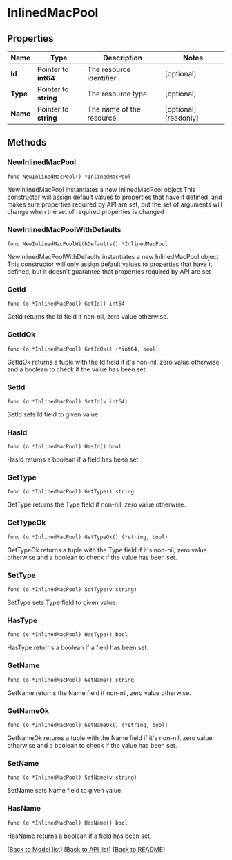 # InlinedMacPool

## Properties

Name | Type | Description | Notes
------------ | ------------- | ------------- | -------------
**Id** | Pointer to **int64** | The resource identifier. | [optional] 
**Type** | Pointer to **string** | The resource type. | [optional] 
**Name** | Pointer to **string** | The name of the resource. | [optional] [readonly] 

## Methods

### NewInlinedMacPool

`func NewInlinedMacPool() *InlinedMacPool`

NewInlinedMacPool instantiates a new InlinedMacPool object
This constructor will assign default values to properties that have it defined,
and makes sure properties required by API are set, but the set of arguments
will change when the set of required properties is changed

### NewInlinedMacPoolWithDefaults

`func NewInlinedMacPoolWithDefaults() *InlinedMacPool`

NewInlinedMacPoolWithDefaults instantiates a new InlinedMacPool object
This constructor will only assign default values to properties that have it defined,
but it doesn't guarantee that properties required by API are set

### GetId

`func (o *InlinedMacPool) GetId() int64`

GetId returns the Id field if non-nil, zero value otherwise.

### GetIdOk

`func (o *InlinedMacPool) GetIdOk() (*int64, bool)`

GetIdOk returns a tuple with the Id field if it's non-nil, zero value otherwise
and a boolean to check if the value has been set.

### SetId

`func (o *InlinedMacPool) SetId(v int64)`

SetId sets Id field to given value.

### HasId

`func (o *InlinedMacPool) HasId() bool`

HasId returns a boolean if a field has been set.

### GetType

`func (o *InlinedMacPool) GetType() string`

GetType returns the Type field if non-nil, zero value otherwise.

### GetTypeOk

`func (o *InlinedMacPool) GetTypeOk() (*string, bool)`

GetTypeOk returns a tuple with the Type field if it's non-nil, zero value otherwise
and a boolean to check if the value has been set.

### SetType

`func (o *InlinedMacPool) SetType(v string)`

SetType sets Type field to given value.

### HasType

`func (o *InlinedMacPool) HasType() bool`

HasType returns a boolean if a field has been set.

### GetName

`func (o *InlinedMacPool) GetName() string`

GetName returns the Name field if non-nil, zero value otherwise.

### GetNameOk

`func (o *InlinedMacPool) GetNameOk() (*string, bool)`

GetNameOk returns a tuple with the Name field if it's non-nil, zero value otherwise
and a boolean to check if the value has been set.

### SetName

`func (o *InlinedMacPool) SetName(v string)`

SetName sets Name field to given value.

### HasName

`func (o *InlinedMacPool) HasName() bool`

HasName returns a boolean if a field has been set.


[[Back to Model list]](../README.md#documentation-for-models) [[Back to API list]](../README.md#documentation-for-api-endpoints) [[Back to README]](../README.md)


